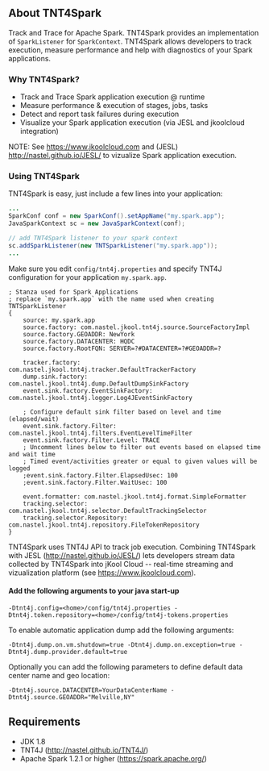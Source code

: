 ## About TNT4Spark
Track and Trace for Apache Spark. TNT4Spark provides an implementation of `SparkListener` for `SparkContext`.
TNT4Spark allows developers to track execution, measure performance and help with diagnostics of your Spark applications.

### Why TNT4Spark?
* Track and Trace Spark application execution @ runtime
* Measure performance & execution of stages, jobs, tasks
* Detect and report task failures during execution
* Visualize your Spark application execution (via JESL and jkoolcloud integration)

NOTE: See https://www.jkoolcloud.com and (JESL) http://nastel.github.io/JESL/ to vizualize Spark application execution.

### Using TNT4Spark
TNT4Spark is easy, just include a few lines into your application:
```java
...
SparkConf conf = new SparkConf().setAppName("my.spark.app");
JavaSparkContext sc = new JavaSparkContext(conf);

// add TNT4Spark listener to your spark context
sc.addSparkListener(new TNTSparkListener("my.spark.app"));
...
```
Make sure you edit `config/tnt4j.properties` and specify TNT4J configuration for your application `my.spark.app`.
```
; Stanza used for Spark Applications
; replace `my.spark.app` with the name used when creating TNTSparkListener
{
	source: my.spark.app
	source.factory: com.nastel.jkool.tnt4j.source.SourceFactoryImpl
	source.factory.GEOADDR: NewYork
	source.factory.DATACENTER: HQDC
	source.factory.RootFQN: SERVER=?#DATACENTER=?#GEOADDR=?	
	
	tracker.factory: com.nastel.jkool.tnt4j.tracker.DefaultTrackerFactory
	dump.sink.factory: com.nastel.jkool.tnt4j.dump.DefaultDumpSinkFactory
	event.sink.factory.EventSinkFactory: com.nastel.jkool.tnt4j.logger.Log4JEventSinkFactory

	; Configure default sink filter based on level and time (elapsed/wait)
	event.sink.factory.Filter: com.nastel.jkool.tnt4j.filters.EventLevelTimeFilter
	event.sink.factory.Filter.Level: TRACE
	; Uncomment lines below to filter out events based on elapsed time and wait time
	; Timed event/activities greater or equal to given values will be logged
	;event.sink.factory.Filter.ElapsedUsec: 100
	;event.sink.factory.Filter.WaitUsec: 100
	
	event.formatter: com.nastel.jkool.tnt4j.format.SimpleFormatter
	tracking.selector: com.nastel.jkool.tnt4j.selector.DefaultTrackingSelector
	tracking.selector.Repository: com.nastel.jkool.tnt4j.repository.FileTokenRepository
}
```
TNT4Spark uses TNT4J API to track job execution. Combining TNT4Spark with JESL (http://nastel.github.io/JESL/) lets developers stream data collected by TNT4Spark into jKool Cloud -- real-time streaming and vizualization platform (see https://www.jkoolcloud.com). 

#### Add the following arguments to your java start-up
```
-Dtnt4j.config=<home>/config/tnt4j.properties -Dtnt4j.token.repository=<home>/config/tnt4j-tokens.properties 
```
To enable automatic application dump add the following arguments:
```
-Dtnt4j.dump.on.vm.shutdown=true -Dtnt4j.dump.on.exception=true -Dtnt4j.dump.provider.default=true 
```
Optionally you can add the following parameters to define default data center name and geo location:
```
-Dtnt4j.source.DATACENTER=YourDataCenterName -Dtnt4j.source.GEOADDR="Melville,NY" 
```

## Requirements
* JDK 1.8
* TNT4J (http://nastel.github.io/TNT4J/)
* Apache Spark 1.2.1 or higher (https://spark.apache.org/)
